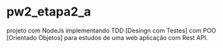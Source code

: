 # pw2_etapa2_a
projeto com NodeJs implementando TDD [Desingn com Testes] com POO [Orientado Objetos] para estudos de uma web aplicação com Rest API.
